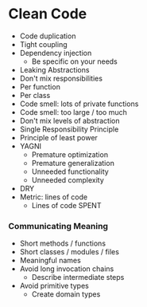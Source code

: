 # Clean Code

* Code duplication
* Tight coupling
* Dependency injection
  * Be specific on your needs
* Leaking Abstractions
* Don't mix responsibilities
 * Per function
 * Per class
* Code smell: lots of private functions
* Code smell: too large / too much
* Don't mix levels of abstraction
* Single Responsibility Principle
* Principle of least power
* YAGNI
  * Premature optimization
  * Premature generalization
  * Unneeded functionality
  * Unneeded complexity
* DRY
* Metric: lines of code
  * Lines of code SPENT

### Communicating Meaning

* Short methods / functions
* Short classes / modules / files
* Meaningful names
* Avoid long invocation chains
  * Describe intermediate steps
* Avoid primitive types
  * Create domain types 